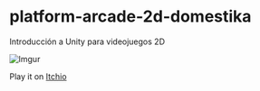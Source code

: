 # platform-arcade-2d-domestika

Introducción a Unity para videojuegos 2D

![Imgur](https://i.imgur.com/I14FjA4.png)

Play it on [Itchio](https://yehonat.itch.io/prehistoric-bros-arcade)